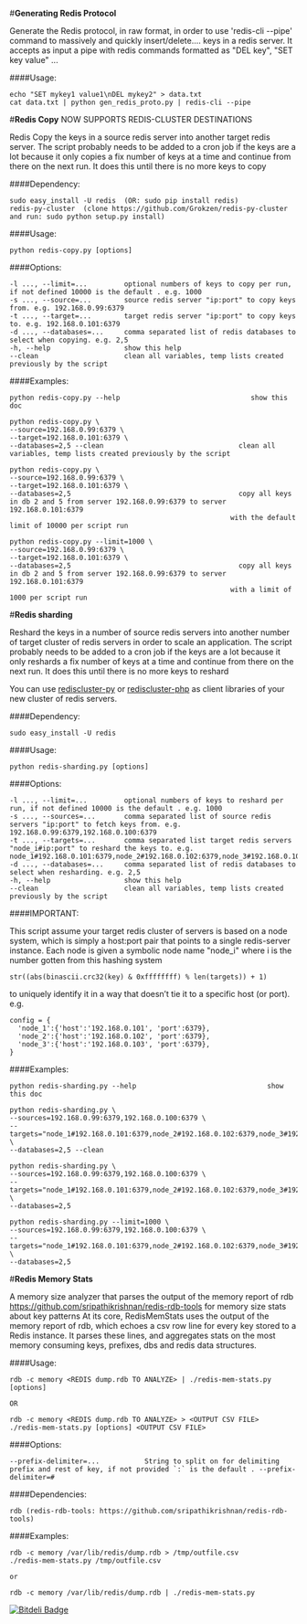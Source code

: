 #**Generating Redis Protocol**

Generate the Redis protocol, in raw format, in order to use 'redis-cli --pipe' command to massively and quickly insert/delete.... keys in a redis server.
It accepts as input a pipe with redis commands formatted as "DEL key", "SET key value" ...

####Usage:

    echo "SET mykey1 value1\nDEL mykey2" > data.txt
    cat data.txt | python gen_redis_proto.py | redis-cli --pipe


#**Redis Copy**
NOW SUPPORTS REDIS-CLUSTER DESTINATIONS

Redis Copy the keys in a source redis server into another target redis server.
The script probably needs to be added to a cron job if the keys are a lot because it only copies a fix number of keys at a time
and continue from there on the next run. It does this until there is no more keys to copy

####Dependency:

    sudo easy_install -U redis  (OR: sudo pip install redis)
    redis-py-cluster  (clone https://github.com/Grokzen/redis-py-cluster and run: sudo python setup.py install)

####Usage:

    python redis-copy.py [options]

####Options:

    -l ..., --limit=...         optional numbers of keys to copy per run, if not defined 10000 is the default . e.g. 1000
    -s ..., --source=...        source redis server "ip:port" to copy keys from. e.g. 192.168.0.99:6379
    -t ..., --target=...        target redis server "ip:port" to copy keys to. e.g. 192.168.0.101:6379
    -d ..., --databases=...     comma separated list of redis databases to select when copying. e.g. 2,5
    -h, --help                  show this help
    --clean                     clean all variables, temp lists created previously by the script


####Examples:

    python redis-copy.py --help                                show this doc

    python redis-copy.py \
    --source=192.168.0.99:6379 \
    --target=192.168.0.101:6379 \
    --databases=2,5 --clean                                 clean all variables, temp lists created previously by the script

    python redis-copy.py \
    --source=192.168.0.99:6379 \
    --target=192.168.0.101:6379 \
    --databases=2,5                                         copy all keys in db 2 and 5 from server 192.168.0.99:6379 to server 192.168.0.101:6379
                                                          with the default limit of 10000 per script run

    python redis-copy.py --limit=1000 \
    --source=192.168.0.99:6379 \
    --target=192.168.0.101:6379 \
    --databases=2,5                                         copy all keys in db 2 and 5 from server 192.168.0.99:6379 to server 192.168.0.101:6379
                                                          with a limit of 1000 per script run




#**Redis sharding**

Reshard the keys in a number of source redis servers into another number of target cluster of redis servers
in order to scale an application.
The script probably needs to be added to a cron job if the keys are a lot because it only reshards a fix number of keys at a time
and continue from there on the next run. It does this until there is no more keys to reshard

You can use [rediscluster-py](https://github.com/salimane/rediscluster-py) or [rediscluster-php](https://github.com/salimane/rediscluster-php) as
client libraries of your new cluster of redis servers.

####Dependency:

    sudo easy_install -U redis

####Usage:

    python redis-sharding.py [options]

####Options:

    -l ..., --limit=...         optional numbers of keys to reshard per run, if not defined 10000 is the default . e.g. 1000
    -s ..., --sources=...       comma separated list of source redis servers "ip:port" to fetch keys from. e.g. 192.168.0.99:6379,192.168.0.100:6379
    -t ..., --targets=...       comma separated list target redis servers "node_i#ip:port" to reshard the keys to. e.g. node_1#192.168.0.101:6379,node_2#192.168.0.102:6379,node_3#192.168.0.103:6379
    -d ..., --databases=...     comma separated list of redis databases to select when resharding. e.g. 2,5
    -h, --help                  show this help
    --clean                     clean all variables, temp lists created previously by the script


####IMPORTANT:

This script assume your target redis cluster of servers is based on a  node system,
which is simply a host:port pair that points to a single redis-server instance.
Each node is given a symbolic node name "node_i" where i is the number gotten from this hashing system

    str((abs(binascii.crc32(key) & 0xffffffff) % len(targets)) + 1)
to uniquely identify it in a way that doesn’t tie it to a specific host (or port).
e.g.

    config = {
      'node_1':{'host':'192.168.0.101', 'port':6379},
      'node_2':{'host':'192.168.0.102', 'port':6379},
      'node_3':{'host':'192.168.0.103', 'port':6379},
    }



####Examples:

    python redis-sharding.py --help                                show this doc

    python redis-sharding.py \
    --sources=192.168.0.99:6379,192.168.0.100:6379 \
    --targets="node_1#192.168.0.101:6379,node_2#192.168.0.102:6379,node_3#192.168.0.103:6379" \
    --databases=2,5 --clean

    python redis-sharding.py \
    --sources=192.168.0.99:6379,192.168.0.100:6379 \
    --targets="node_1#192.168.0.101:6379,node_2#192.168.0.102:6379,node_3#192.168.0.103:6379" \
    --databases=2,5

    python redis-sharding.py --limit=1000 \
    --sources=192.168.0.99:6379,192.168.0.100:6379 \
    --targets="node_1#192.168.0.101:6379,node_2#192.168.0.102:6379,node_3#192.168.0.103:6379" \
    --databases=2,5



#**Redis Memory Stats**

A memory size analyzer that parses the output of the memory report of rdb <https://github.com/sripathikrishnan/redis-rdb-tools>
 for memory size stats about key patterns
At its core, RedisMemStats uses the output of the memory report of rdb, which echoes a csv row line for every key
stored to a Redis instance.
It parses these lines, and aggregates stats on the most memory consuming keys, prefixes, dbs and redis data structures.

####Usage:

    rdb -c memory <REDIS dump.rdb TO ANALYZE> | ./redis-mem-stats.py [options]

    OR

    rdb -c memory <REDIS dump.rdb TO ANALYZE> > <OUTPUT CSV FILE>
    ./redis-mem-stats.py [options] <OUTPUT CSV FILE>

####Options:

    --prefix-delimiter=...           String to split on for delimiting prefix and rest of key, if not provided `:` is the default . --prefix-delimiter=#


####Dependencies:

	rdb (redis-rdb-tools: https://github.com/sripathikrishnan/redis-rdb-tools)

####Examples:

    rdb -c memory /var/lib/redis/dump.rdb > /tmp/outfile.csv
	./redis-mem-stats.py /tmp/outfile.csv

	or

	rdb -c memory /var/lib/redis/dump.rdb | ./redis-mem-stats.py


[![Bitdeli Badge](https://d2weczhvl823v0.cloudfront.net/salimane/redis-tools/trend.png)](https://bitdeli.com/free "Bitdeli Badge")

